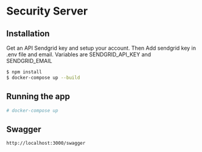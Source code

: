 # Security Server

## Installation
Get an API Sendgrid key and setup your account. Then Add sendgrid key in .env file
and email. Variables are SENDGRID_API_KEY and SENDGRID_EMAIL
```bash
$ npm install
$ docker-compose up --build
```

## Running the app

```bash
# docker-compose up
```

## Swagger

```bash
http://localhost:3000/swagger
```
